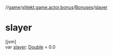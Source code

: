 //[game](../../../index.md)/[xlitekt.game.actor.bonus](../index.md)/[Bonuses](index.md)/[slayer](slayer.md)

# slayer

[jvm]\
var [slayer](slayer.md): [Double](https://kotlinlang.org/api/latest/jvm/stdlib/kotlin/-double/index.html) = 0.0
